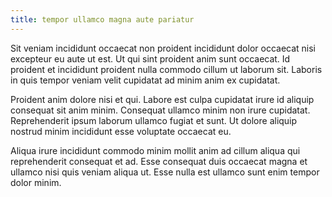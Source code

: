 ```yaml
---
title: tempor ullamco magna aute pariatur
---
```


Sit veniam incididunt occaecat non proident incididunt dolor occaecat nisi excepteur eu aute ut est. Ut qui sint proident anim sunt occaecat. Id proident et incididunt proident nulla commodo cillum ut laborum sit. Laboris in quis tempor veniam velit cupidatat ad minim anim ex cupidatat.

Proident anim dolore nisi et qui. Labore est culpa cupidatat irure id aliquip consequat sit anim minim. Consequat ullamco minim non irure cupidatat. Reprehenderit ipsum laborum ullamco fugiat et sunt. Ut dolore aliquip nostrud minim incididunt esse voluptate occaecat eu.

Aliqua irure incididunt commodo minim mollit anim ad cillum aliqua qui reprehenderit consequat et ad. Esse consequat duis occaecat magna et ullamco nisi quis veniam aliqua ut. Esse nulla est ullamco sunt enim tempor dolor minim.